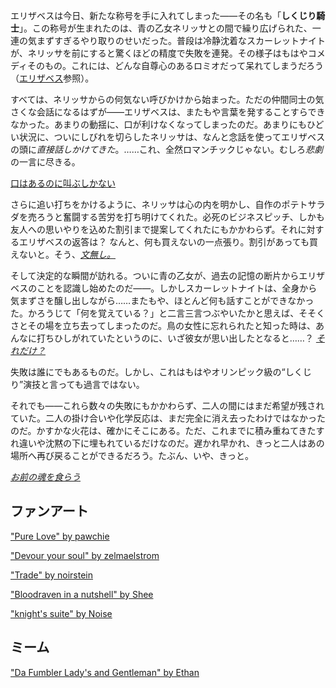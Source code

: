 <!-- title: しくじり騎士 -->
<!-- relationship: Romantic -->

エリザベスは今日、新たな称号を手に入れてしまった――その名も「**しくじり騎士**」。この称号が生まれたのは、青の乙女ネリッサとの間で繰り広げられた、一連の気まずすぎるやり取りのせいだった。普段は冷静沈着なスカーレットナイトが、ネリッサを前にすると驚くほどの精度で失敗を連発。その様子はもはやコメディそのもの。これには、どんな自尊心のあるロミオだって呆れてしまうだろう（[エリザベス](#node:liz)参照）。

すべては、ネリッサからの何気ない呼びかけから始まった。ただの仲間同士の気さくな会話になるはずが――エリザベスは、またもや言葉を発することすらできなかった。あまりの動揺に、口が利けなくなってしまったのだ。あまりにもひどい状況に、ついにしびれを切らしたネリッサは、なんと念話を使ってエリザベスの頭に*直接話しかけてきた*。……これ、全然ロマンチックじゃない。むしろ*悲劇*の一言に尽きる。

[口はあるのに叫ぶしかない](#embed:https://www.youtube.com/live/wnQuawM-3Jc?si=OdzAT030ekRJ4KZ&t=627)

さらに追い打ちをかけるように、ネリッサは心の内を明かし、自作のポテトサラダを売ろうと奮闘する苦労を打ち明けてくれた。必死のビジネスピッチ、しかも友人への思いやりを込めた割引まで提案してくれたにもかかわらず。それに対するエリザベスの返答は？ なんと、何も買えないの一点張り。割引があっても買えないと。そう、[_文無し。_](https://www.youtube.com/live/wnQuawM-3Jc?si=IGTI21nWiEMonaNo&t=1476)

そして決定的な瞬間が訪れる。ついに青の乙女が、過去の記憶の断片からエリザベスのことを認識し始めたのだ――。しかしスカーレットナイトは、全身から気まずさを醸し出しながら……またもや、ほとんど何も話すことができなかった。かろうじて「何を覚えている？」と二言三言つぶやいたかと思えば、そそくさとその場を立ち去ってしまったのだ。鳥の女性に忘れられたと知った時は、あんなに打ちひしがれていたというのに、いざ彼女が思い出したとなると……？ [_それだけ？_](https://www.youtube.com/live/wnQuawM-3Jc?si=rZrI8isM6Zm8ZSzh&t=8191)

失敗は誰にでもあるものだ。しかし、これはもはやオリンピック級の“しくじり”演技と言っても過言ではない。

それでも――これら数々の失敗にもかかわらず、二人の間にはまだ希望が残されていた。二人の掛け合いや化学反応は、まだ完全に消え去ったわけではなかったのだ。かすかな火花は、確かにそこにある。ただ、これまでに積み重ねてきたすれ違いや沈黙の下に埋もれているだけなのだ。遅かれ早かれ、きっと二人はあの場所へ再び戻ることができるだろう。たぶん、いや、きっと。

[_お前の魂を食らう_](#embed:https://www.youtube.com/live/wnQuawM-3Jc?si=sFtbzq1H7HIFxZeg&t=9752)

## ファンアート

["Pure Love" by pawchie](https://x.com/paw_chie/status/1923480569280856202)

["Devour your soul" by zelmaelstrom](https://x.com/zelmaelstrom/status/1922782098202488961)

["Trade" by noirstein](https://x.com/noirstein/status/1919950989265658028)

["Bloodraven in a nutshell" by Shee](https://x.com/tianshiko/status/1934050252702802157)

["knight's suite" by Noise](https://x.com/lestkrr/status/1920892560521715876)

## ミーム

["Da Fumbler Lady's and Gentleman" by Ethan](https://x.com/JailbirdUnion/status/1920327487017394422)